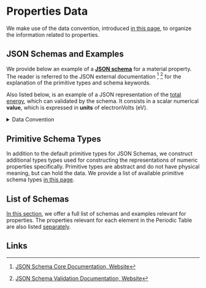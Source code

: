 # Properties Data

We make use of the data convention, introduced [in this page](../../data-structured/convention.md), to organize the information related to properties.

## JSON Schemas and Examples

We provide below an example of a [**JSON schema**](../../data-structured/convention.md) for a material property. The reader is referred to the JSON external documentation [^1] [^2] for the explanation of the primitive types and schema keywords. 

Also listed below, is an example of a JSON representation of the [total energy](../../properties-directory/scalar/total-energy.md), which can validated by the schema. It consists in a scalar numerical **value**, which is expressed in **units** of electronVolts (eV).

<details markdown="1">
  <summary>
    Data Convention
  </summary> 

```json tab="Schema"
{!schema/material/properties/primary/total_energy.json!}
```

```json tab="Example"
{!example/material/properties/primary/total_energy.json!}
```

</details> 

## Primitive Schema Types

In addition to the default primitive types for JSON Schemas, we construct additional types types used for constructing the representations of numeric properties specifically. Primitive types are abstract and do not have physical meaning, but can hold the data. We provide a list of available primitive schema types [in this page](primitive.md).

## List of Schemas

[In this section](list.md), we offer a full list of schemas and examples relevant for properties. The properties relevant for each element in the Periodic Table are also listed [separately](periodic-table.md).

## Links

[^1]: [JSON Schema Core Documentation, Website](https://json-schema.org/latest/json-schema-core.html)

[^2]: [JSON Schema Validation Documentation, Website](https://json-schema.org/latest/json-schema-validation.html)
